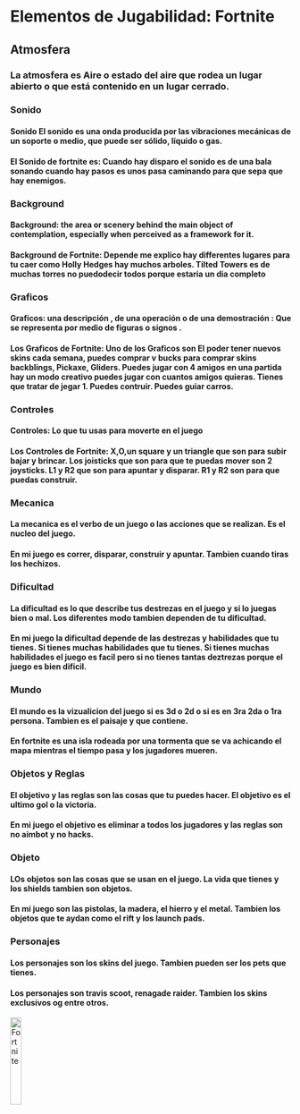 # Elementos de Jugabilidad: Fortnite
## Atmosfera
### La atmosfera es Aire o estado del aire que rodea un lugar abierto o que está contenido en un lugar cerrado. 

### Sonido
#### Sonido El sonido es una onda producida por las vibraciones mecánicas de un soporte o medio, que puede ser sólido, líquido o gas.
#### El Sonido de fortnite es: Cuando hay disparo el sonido es de una bala sonando cuando hay pasos es unos pasa caminando para que sepa que hay enemigos.

### Background
#### Background: the area or scenery behind the main object of contemplation, especially when perceived as a framework for it.
#### Background de Fortnite: Depende me explico hay differentes lugares para tu caer como Holly Hedges hay muchos arboles. Tilted Towers es de muchas torres no puedodecir todos porque estaria un dia completo

### Graficos
#### Graficos: una descripción , de una operación o de una demostración : Que se representa por medio de figuras o signos .
#### Los Graficos de Fortnite: Uno de los Graficos son El poder tener nuevos skins cada semana, puedes comprar v bucks para comprar skins backblings, Pickaxe, Gliders. Puedes jugar con 4 amigos en una partida hay un modo creativo puedes jugar con cuantos amigos quieras. Tienes que tratar de jegar 1. Puedes contruir. Puedes guiar carros.

### Controles
#### Controles:  Lo que tu usas para moverte en el juego
#### Los Controles de Fortnite: X,O,un square y un triangle que son para subir bajar y brincar. Los joisticks que son para que te puedas mover son 2 joysticks. L1 y R2 que son para apuntar y disparar. R1 y R2 son para que puedas construir. 

### Mecanica
#### La mecanica es el verbo de un juego o las acciones que se realizan. Es el nucleo del juego.
#### En mi juego es correr, disparar, construir y apuntar. Tambien cuando tiras los hechizos.

### Dificultad 
#### La dificultad es lo que describe tus destrezas en el juego y si lo juegas bien o mal. Los diferentes modo tambien dependen de tu dificultad.
#### En mi juego la dificultad depende de las destrezas y habilidades que tu tienes. Si tienes muchas habilidades que tu tienes. Si tienes muchas habilidades el juego es facil pero si no tienes tantas deztrezas porque el juego es bien dificil.

### Mundo 
#### El mundo es la vizualicion del juego si es 3d o 2d o si es en 3ra 2da o 1ra persona. Tambien es el paisaje y que contiene.
#### En fortnite es una isla rodeada por una tormenta que se va achicando el mapa mientras el tiempo pasa y los jugadores mueren.

### Objetos y Reglas
#### El objetivo y las reglas son las cosas que tu puedes hacer. El objetivo es el ultimo gol o la victoria.
#### En mi juego el objetivo es eliminar a todos los jugadores y las reglas son no aimbot y no hacks.

### Objeto 
#### LOs objetos son las cosas que se usan en el juego. La vida que tienes y los shields tambien son objetos.
#### En mi juego son las pistolas, la madera, el hierro y el metal. Tambien los objetos que te aydan como el rift y los launch pads. 

### Personajes 
####  Los personajes son los skins del juego. Tambien pueden ser los pets que tienes.
#### Los personajes son travis scoot, renagade raider. Tambien los skins exclusivos og entre otros.

<img
src="https://cdn2.unrealengine.com/Fortnite%2Fblog%2Ffortnite-chapter-2-season-2-extended-until-early-june-2020%2F12BR_BP_SolidGold_Social-1920x1080-a941d11bb5a0a257ca813348d561af56c5a16d14.jpg"
   title="Fortnite"
   width="20%"
   height="20%" />


